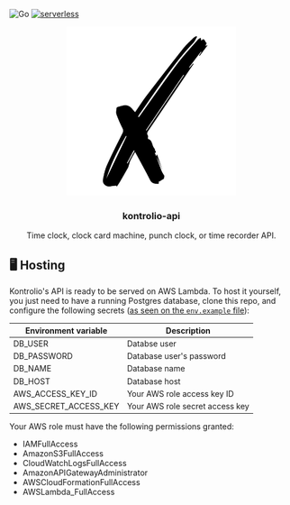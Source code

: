![Go](https://github.com/marcelovicentegc/kontrolio-api/workflows/Go/badge.svg) [![serverless](http://public.serverless.com/badges/v3.svg)](http://www.serverless.com)

<p align="center">
  <img alt="kontrolio logo" src="../assets/logo.png" height="300" />
  <h3 align="center">kontrolio-api</h3>
  <p align="center">Time clock, clock card machine, punch clock, or time recorder API.</p>
</p>

## 🖥️ Hosting

Kontrolio's API is ready to be served on AWS Lambda. To host it yourself, you just need to have a running Postgres database, clone this repo, and configure the following secrets ([as seen on the `env.example` file](../.env.example)):

| Environment variable  | Description                     |
| --------------------- | ------------------------------- |
| DB_USER               | Databse user                    |
| DB_PASSWORD           | Database user's password        |
| DB_NAME               | Database name                   |
| DB_HOST               | Database host                   |
| AWS_ACCESS_KEY_ID     | Your AWS role access key ID     |
| AWS_SECRET_ACCESS_KEY | Your AWS role secret access key |

Your AWS role must have the following permissions granted:

- IAMFullAccess
- AmazonS3FullAccess
- CloudWatchLogsFullAccess
- AmazonAPIGatewayAdministrator
- AWSCloudFormationFullAccess
- AWSLambda_FullAccess
